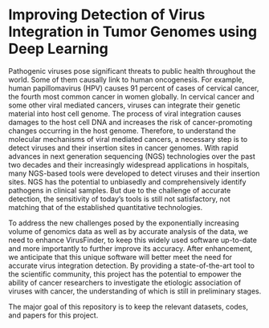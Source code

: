 # Improving Detection of Virus Integration in Tumor Genomes using Deep Learning  



Pathogenic viruses pose significant threats to public health throughout the world. Some of them causally link to human oncogenesis. For example, human papillomavirus (HPV) causes 91 percent of cases of cervical cancer, the fourth most common cancer in women globally. In cervical cancer and some other viral mediated cancers, viruses can integrate their genetic material into host cell genome.  The process of viral integration causes damages to the host cell DNA and increases the risk of cancer-promoting changes occurring in the host genome. Therefore, to understand the molecular mechanisms of viral mediated cancers, a necessary step is to detect viruses and their insertion sites in cancer genomes. With rapid advances in next generation sequencing (NGS) technologies over the past two decades and their increasingly widespread applications in hospitals, many NGS-based tools were developed to detect viruses and their insertion sites. NGS has the potential to unbiasedly and comprehensively identify pathogens in clinical samples. But due to the challenge of accurate detection, the sensitivity of today’s tools is still not satisfactory, not matching that of the established quantitative technologies. 

To address the new challenges posed by the exponentially increasing volume of genomics data as well as by accurate analysis of the data, we need to enhance VirusFinder, to keep this widely used software up-to-date and more importantly to further improve its accuracy. After enhancement, we anticipate that this unique software will better meet the need for accurate virus integration detection. By providing a state-of-the-art tool to the scientific community, this project has the potential to empower the ability of cancer researchers to investigate the etiologic association of viruses with cancer, the understanding of which is still in preliminary stages. 

The major goal of this repository is to keep the relevant datasets, codes, and papers for this project. 
 
